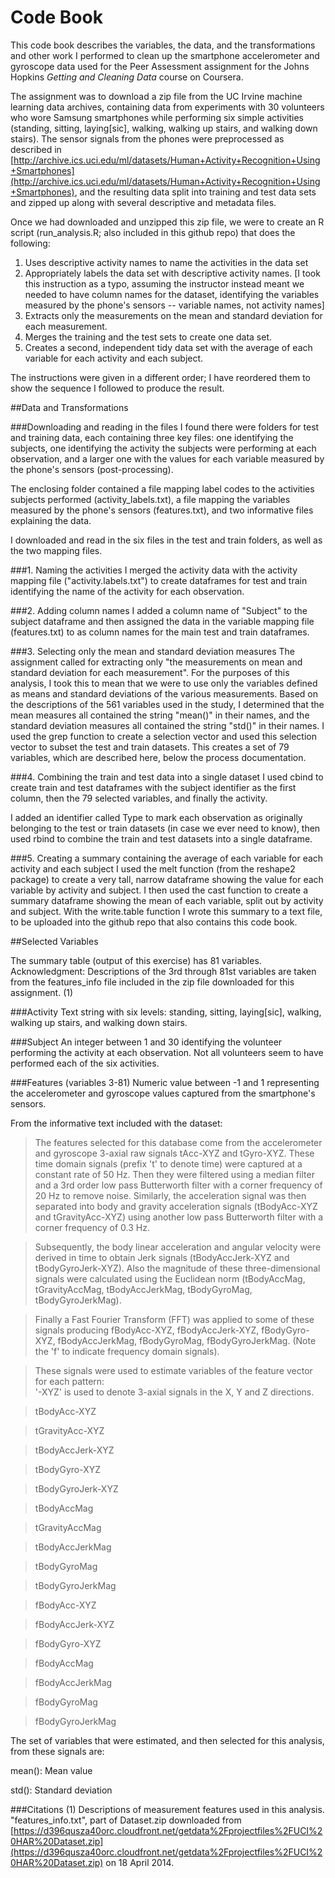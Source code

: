 Code Book
========================================================

This code book describes the variables, the data, and the transformations and other work I performed to clean up the smartphone accelerometer and gyroscope data used for the Peer Assessment assignment for the Johns Hopkins *Getting and Cleaning Data* course on Coursera.

The assignment was to download a zip file from the UC Irvine machine learning data archives, containing data from experiments with 30 volunteers who wore Samsung smartphones while performing six simple activities (standing, sitting, laying[sic], walking, walking up stairs, and walking down stairs). The sensor signals from the phones were preprocessed as described in [http://archive.ics.uci.edu/ml/datasets/Human+Activity+Recognition+Using+Smartphones](http://archive.ics.uci.edu/ml/datasets/Human+Activity+Recognition+Using+Smartphones), and the resulting data split into training and test data sets and zipped up along with several descriptive and metadata files. 

Once we had downloaded and unzipped this zip file, we were to create an R script (run_analysis.R; also included in this github repo) that does the following:

1. Uses descriptive activity names to name the activities in the data set
2. Appropriately labels the data set with descriptive activity names. [I took this instruction as a typo, assuming the instructor instead meant we needed to have column names for the dataset, identifying the variables measured by the phone's sensors -- variable names, not activity names]
3. Extracts only the measurements on the mean and standard deviation for each measurement. 
4. Merges the training and the test sets to create one data set.
5. Creates a second, independent tidy data set with the average of each variable for each activity and each subject. 


The instructions were given in a different order; I have reordered them to show the sequence I followed to produce the result.

##Data and Transformations

###Downloading and reading in the files
I found there were folders for test and training data, each containing three key files: one identifying the subjects, one identifying the activity the subjects were performing at each observation, and a larger one with the values for each variable measured by the phone's sensors (post-processing). 

The enclosing folder contained a file mapping label codes to the activities subjects performed (activity_labels.txt), a file mapping the variables measured by the phone's sensors (features.txt), and two informative files explaining the data.

I downloaded and read in the six files in the test and train folders, as well as the two mapping files.

###1. Naming the activities
I merged the activity data with the activity mapping file ("activity.labels.txt") to create dataframes for test and train identifying the name of the activity for each observation.

###2. Adding column names
I added a column name of "Subject" to the subject dataframe and then assigned the data in the variable mapping file (features.txt) to as column names for the main test and train dataframes.

###3. Selecting only the mean and standard deviation measures
The assignment called for extracting only "the measurements on mean and standard deviation for each measurement". For the purposes of this analysis, I took this to mean that we were to use only the variables defined as means and standard deviations of the various measurements. Based on the descriptions of the 561 variables used in the study, I determined that the mean measures all contained the string "mean()" in their names, and the standard deviation measures all contained the string "std()" in their names. I used the grep function to create a selection vector and used this selection vector to subset the test and train datasets. This creates a set of 79 variables, which are described here, below the process documentation.

###4. Combining the train and test data into a single dataset
I used cbind to create train and test dataframes with the subject identifier as the first column, then the 79 selected variables, and finally the activity.

I added an identifier called Type to mark each observation as originally belonging to the test or train datasets (in case we ever need to know), then used rbind to combine the train and test datasets into a single dataframe.

###5. Creating a summary containing the average of each variable for each activity and each subject
I used the melt function (from the reshape2 package) to create a very tall, narrow dataframe showing the value for each variable by activity and subject. I then used the cast function to create a summary dataframe showing the mean of each variable, split out by activity and subject. With the write.table function I wrote this summary to a text file, to be uploaded into the github repo that also contains this code book. 


##Selected Variables

The summary table (output of this exercise) has 81 variables. Acknowledgment: Descriptions of the 3rd through 81st variables are taken from the features_info file included in the zip file downloaded for this assignment. (1)

###Activity
Text string with six levels: standing, sitting, laying[sic], walking, walking up stairs, and walking down stairs.

###Subject
An integer between 1 and 30 identifying the volunteer performing the activity at each observation. Not all volunteers seem to have performed each of the six activities.

###Features (variables 3-81)
Numeric value between -1 and 1 representing the accelerometer and gyroscope values captured from the smartphone's sensors.

From the informative text included with the dataset: 

> The features selected for this database come from the accelerometer and gyroscope 3-axial raw signals tAcc-XYZ and tGyro-XYZ. These time domain signals (prefix 't' to denote time) were captured at a constant rate of 50 Hz. Then they were filtered using a median filter and a 3rd order low pass Butterworth filter with a corner frequency of 20 Hz to remove noise. Similarly, the acceleration signal was then separated into body and gravity acceleration signals (tBodyAcc-XYZ and tGravityAcc-XYZ) using another low pass Butterworth filter with a corner frequency of 0.3 Hz. 

> Subsequently, the body linear acceleration and angular velocity were derived in time to obtain Jerk signals (tBodyAccJerk-XYZ and tBodyGyroJerk-XYZ). Also the magnitude of these three-dimensional signals were calculated using the Euclidean norm (tBodyAccMag, tGravityAccMag, tBodyAccJerkMag, tBodyGyroMag, tBodyGyroJerkMag). 

> Finally a Fast Fourier Transform (FFT) was applied to some of these signals producing fBodyAcc-XYZ, fBodyAccJerk-XYZ, fBodyGyro-XYZ, fBodyAccJerkMag, fBodyGyroMag, fBodyGyroJerkMag. (Note the 'f' to indicate frequency domain signals). 

> These signals were used to estimate variables of the feature vector for each pattern:  
> '-XYZ' is used to denote 3-axial signals in the X, Y and Z directions.

> tBodyAcc-XYZ

> tGravityAcc-XYZ

> tBodyAccJerk-XYZ

> tBodyGyro-XYZ

> tBodyGyroJerk-XYZ

> tBodyAccMag

> tGravityAccMag

> tBodyAccJerkMag

> tBodyGyroMag

> tBodyGyroJerkMag

> fBodyAcc-XYZ

> fBodyAccJerk-XYZ

> fBodyGyro-XYZ

> fBodyAccMag

> fBodyAccJerkMag

> fBodyGyroMag

> fBodyGyroJerkMag

The set of variables that were estimated, and then selected for this analysis, from these signals are: 

mean(): Mean value

std(): Standard deviation



###Citations
(1) Descriptions of measurement features used in this analysis. "features_info.txt", part of Dataset.zip downloaded from [https://d396qusza40orc.cloudfront.net/getdata%2Fprojectfiles%2FUCI%20HAR%20Dataset.zip](https://d396qusza40orc.cloudfront.net/getdata%2Fprojectfiles%2FUCI%20HAR%20Dataset.zip) on 18 April 2014.







